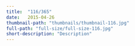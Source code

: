 ```yaml
---
title:  "116/365"
date:   2015-04-26
thumbnail-path: "thumbnails/thumbnail-116.jpg"
full-path: "full-size/full-size-116.jpg"
short-description: "Description"
---
```

